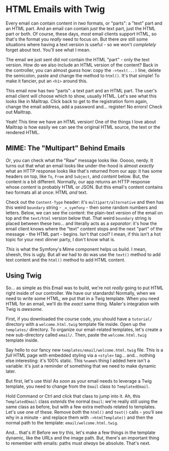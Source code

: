 # HTML Emails with Twig

Every email can contain content in *two* formats, or "parts": a "text" part and
an HTML part. And an email can contain *just* the text part, just the HTML part
or both. Of course, these days, *most* email clients support HTML, so that's the
format you *really* need to focus on. But there *are* still some situations
where having a text version is useful - so we won't *completely* forget about
text. You'll see what I mean.

The email we just sent did *not* contain the HTML "part" - only the text version.
How do we also include an HTML version of the content? Back in the controller,
you can almost *guess* how: copy the `->text(...)` line, delete the semicolon,
paste and change the method to `html()`. It's that simple! To make it fancier,
put an `<h1>` around this.

This email now has two "parts": a text part and an HTML part. The user's
email client will choose which to show, usually HTML. Let's see what this looks
like in Mailtrap. Click back to get to the registration form again, change the
email address, add a password and... register! No errors! Check out Mailtrap.

Yeah! This time we have an HTML version! One of the things I love about Mailtrap
is how easily we can see the original HTML source, the text or the rendered HTML.

## MIME: The "Multipart" Behind Emails

*Or*, you can check what the "Raw" message looks like. Ooooo, nerdy. It turns out
that what an email looks like under-the-hood is almost *exactly* what an
HTTP response looks like that's returned from our app: it has some headers on top,
like `To`, `From` and `Subject`, and *content* below. But, the content *is* a
bit different. Normally, our app returns an HTTP response whose *content* is
probably HTML or JSON. But this email's content contains *two* formats all at
once: HTML *and* text.

Check out the `Content-Type` header: it's `multipart/alternative` and then has
this weird `boundary` string - `_=_symfony` - then some random numbers and letters.
Below, we can see the content: the plain-text version of the email on top and
the `text/html` version below that. That weird `boundary` string is placed between
these two... and literally acts as a *separator*: it's how the email client knows
where the "text" content stops and the next "part" of the message - the HTML part -
begins. Isn't that cool? I mean, if this isn't a hot topic for your next dinner
party, I don't know what is.

*This* is what the Symfony's Mime component helps us build. I mean, sheesh, this
is ugly. But all *we* had to do was use the `text()` method to add text content
and the `html()` method to add HTML content.

## Using Twig

So... as simple as this Email was to build, we're not *really* going to put HTML
right inside of our controller. We have our standards! Normally, when we need to
write some HTML, we put that in a Twig template. When you need HTML for
an email, we'll do the *exact* same thing. Mailer's integration with Twig is
*awesome*.

First, if you downloaded the course code, you should have a `tutorial/`
directory with a `welcome.html.twig` template file inside. Open up the `templates/`
directory. To organize our email-related templates, let's create a new sub-directory
called `email/`. Then, paste the `welcome.html.twig` template inside.

Say hello to our fancy new `templates/email/welcome.html.twig` file. This is a
*full* HTML page with embedded styling via a `<style>` tag... and... nothing
else interesting: it's 100% static. This `%name%` thing I added here isn't a variable:
it's just a reminder of something that we need to make dynamic later.

But first, let's use this! As *soon* as your email needs to leverage a Twig template,
you need to change from the `Email` class to `TemplatedEmail`.

Hold Command or Ctrl and click that class to jump into it. Ah, this `TemplatedEmail`
class *extends* the normal `Email`: we're really still using the same class as
before, but with a few extra methods related to templates. Let's use one of these.
Remove *both* the `html()` and `text()` calls - you'll see why in a minute -
and replace them with `->htmlTemplate()` and then the normal path to the
template: `email/welcome.html.twig`.

And... that's it! Before we try this, let's make a few things in the template
dynamic, like the URLs and the image path. But, there's an important thing to
remember with emails: paths must *always* be absolute. That's next.
